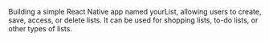 
Building a simple React Native app named yourList, allowing users to create, save, access, or delete lists. It can be used for shopping lists, to-do lists, or other types of lists.
